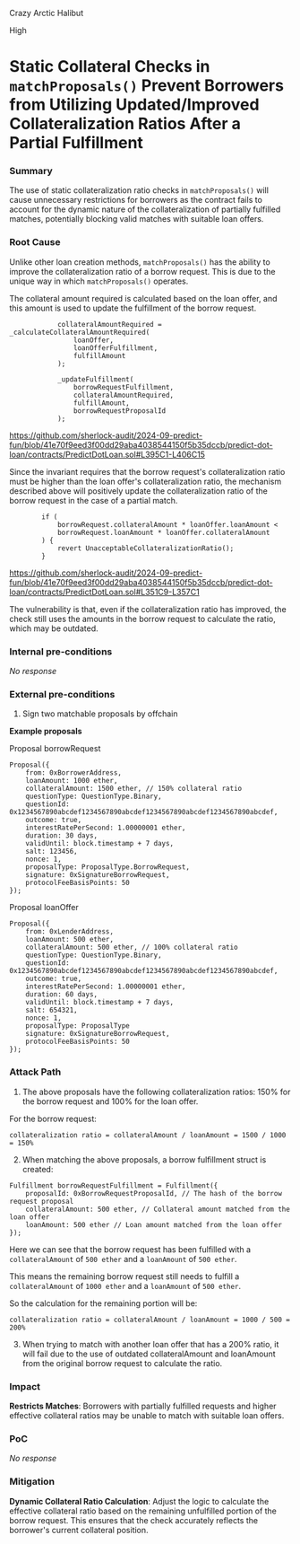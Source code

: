 Crazy Arctic Halibut

High

# Static Collateral Checks in `matchProposals()` Prevent Borrowers from Utilizing Updated/Improved Collateralization Ratios After a Partial Fulfillment

### Summary

The use of static collateralization ratio checks in `matchProposals()` will cause unnecessary restrictions for borrowers as the contract fails to account for the dynamic nature of the collateralization of partially fulfilled matches, potentially blocking valid matches with suitable loan offers.



### Root Cause

Unlike other loan creation methods, `matchProposals()` has the ability to improve the collateralization ratio of a borrow request. This is due to the unique way in which `matchProposals()` operates.

The collateral amount required is calculated based on the loan offer, and this amount is used to update the fulfillment of the borrow request.

```solidity
            collateralAmountRequired = _calculateCollateralAmountRequired(
                loanOffer,
                loanOfferFulfillment,
                fulfillAmount
            );

            _updateFulfillment(
                borrowRequestFulfillment,
                collateralAmountRequired,
                fulfillAmount,
                borrowRequestProposalId
            );
```
https://github.com/sherlock-audit/2024-09-predict-fun/blob/41e70f9eed3f00dd29aba4038544150f5b35dccb/predict-dot-loan/contracts/PredictDotLoan.sol#L395C1-L406C15

Since the invariant requires that the borrow request's collateralization ratio must be higher than the loan offer's collateralization ratio, the mechanism described above will positively update the collateralization ratio of the borrow request in the case of a partial match.

```solidity
        if (
            borrowRequest.collateralAmount * loanOffer.loanAmount <
            borrowRequest.loanAmount * loanOffer.collateralAmount
        ) {
            revert UnacceptableCollateralizationRatio();
        }
```
https://github.com/sherlock-audit/2024-09-predict-fun/blob/41e70f9eed3f00dd29aba4038544150f5b35dccb/predict-dot-loan/contracts/PredictDotLoan.sol#L351C9-L357C1

The vulnerability is that, even if the collateralization ratio has improved, the check still uses the amounts in the borrow request to calculate the ratio, which may be outdated.

### Internal pre-conditions

_No response_

### External pre-conditions

1. Sign two matchable proposals by offchain

**Example proposals**

Proposal borrowRequest

```solidity
Proposal({
    from: 0xBorrowerAddress,
    loanAmount: 1000 ether,
    collateralAmount: 1500 ether, // 150% collateral ratio
    questionType: QuestionType.Binary,
    questionId: 0x1234567890abcdef1234567890abcdef1234567890abcdef1234567890abcdef,
    outcome: true,
    interestRatePerSecond: 1.00000001 ether,
    duration: 30 days,
    validUntil: block.timestamp + 7 days,
    salt: 123456,
    nonce: 1,
    proposalType: ProposalType.BorrowRequest,
    signature: 0xSignatureBorrowRequest,
    protocolFeeBasisPoints: 50
});
```

Proposal loanOffer

```solidity
Proposal({
    from: 0xLenderAddress,
    loanAmount: 500 ether,
    collateralAmount: 500 ether, // 100% collateral ratio
    questionType: QuestionType.Binary,
    questionId: 0x1234567890abcdef1234567890abcdef1234567890abcdef1234567890abcdef,
    outcome: true,
    interestRatePerSecond: 1.00000001 ether,
    duration: 60 days,
    validUntil: block.timestamp + 7 days,
    salt: 654321,
    nonce: 1,
    proposalType: ProposalType
    signature: 0xSignatureBorrowRequest,
    protocolFeeBasisPoints: 50
});
```

### Attack Path

1. The above proposals have the following collateralization ratios: 150% for the borrow request and 100% for the loan offer.

For the borrow request:
```solidity
collateralization ratio = collateralAmount / loanAmount = 1500 / 1000 = 150%
```

2. When matching the above proposals, a borrow fulfillment struct is created:

```solidity
Fulfillment borrowRequestFulfillment = Fulfillment({
    proposalId: 0xBorrowRequestProposalId, // The hash of the borrow request proposal
    collateralAmount: 500 ether, // Collateral amount matched from the loan offer
    loanAmount: 500 ether // Loan amount matched from the loan offer
});
```

Here we can see that the borrow request has been fulfilled with a `collateralAmount` of `500 ether` and a `loanAmount` of `500 ether`.

This means the remaining borrow request still needs to fulfill a `collateralAmount` of `1000 ether` and a `loanAmount` of `500 ether`.

So the calculation for the remaining portion will be:
```solidity
collateralization ratio = collateralAmount / loanAmount = 1000 / 500 = 200%
```

3. When trying to match with another loan offer that has a 200% ratio, it will fail due to the use of outdated collateralAmount and loanAmount from the original borrow request to calculate the ratio.

### Impact

**Restricts Matches**: Borrowers with partially fulfilled requests and higher effective collateral ratios may be unable to match with suitable loan offers.


### PoC

_No response_

### Mitigation

**Dynamic Collateral Ratio Calculation**: Adjust the logic to calculate the effective collateral ratio based on the remaining unfulfilled portion of the borrow request. This ensures that the check accurately reflects the borrower's current collateral position.